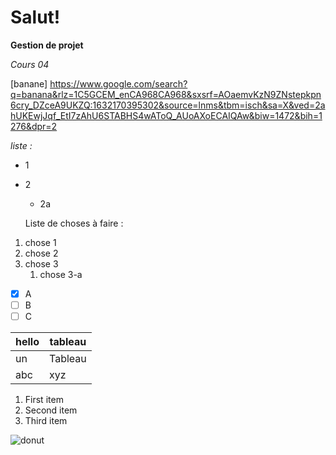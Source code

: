 # Salut! 

**Gestion de projet**

*Cours 04*

[banane] https://www.google.com/search?q=banana&rlz=1C5GCEM_enCA968CA968&sxsrf=AOaemvKzN9ZNstepkpn6cry_DZceA9UKZQ:1632170395302&source=lnms&tbm=isch&sa=X&ved=2ahUKEwjJqf_EtI7zAhU6STABHS4wAToQ_AUoAXoECAIQAw&biw=1472&bih=1276&dpr=2

*liste :*
* 1
* 2
   * 2a
  
  Liste de choses à faire :
1. chose 1
1. chose 2
1. chose 3
    1. chose 3-a
    
- [x] A
- [ ] B
- [ ] C

| hello| tableau|
| ----------- | ----------- |
| un | Tableau|
| abc | xyz |

1. First item
2. Second item
3. Third item

![donut](https://purepng.com/public/uploads/large/purepng.com-donutdonutdoughnutsweetsnack-1411527416158xueuy.png)
